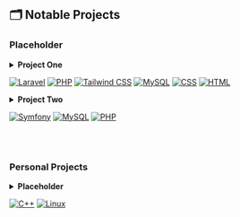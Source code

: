 ## 🗂️ Notable Projects

### Placeholder

<details>
  <summary><strong>Project One</strong></summary>
  <ul>
    <li>Placeholder</li>
    <li>Placeholder</li>
    <li><a href="#">GitHub Repo</a></li>
  </ul>
</details>

[![Laravel](https://img.shields.io/badge/Laravel-FF2D20?logo=laravel&logoColor=white&style=for-the-badge)](https://laravel.com/)
[![PHP](https://img.shields.io/badge/PHP-777BB4?logo=php&logoColor=white&style=for-the-badge)](https://www.php.net/)
[![Tailwind CSS](https://img.shields.io/badge/Tailwind%20CSS-38B2AC?logo=tailwind-css&logoColor=white&style=for-the-badge)](https://tailwindcss.com/)
[![MySQL](https://img.shields.io/badge/MySQL-4479A1?logo=mysql&logoColor=white&style=for-the-badge)](https://www.mysql.com/)
[![CSS](https://img.shields.io/badge/CSS-239?logo=css3&logoColor=white&style=for-the-badge)](https://developer.mozilla.org/en-US/docs/Web/CSS)
[![HTML](https://img.shields.io/badge/HTML-E34F26?logo=html5&logoColor=white&style=for-the-badge)](https://developer.mozilla.org/en-US/docs/Web/HTML)

<details>
  <summary><strong>Project Two</strong></summary>
  <ul>
    <li>Placeholder</li>
    <li>Placeholder</li>
    <li><a href="#">GitHub Repo</a></li>
  </ul>
</details>

[![Symfony](https://img.shields.io/badge/Symfony-000000?logo=symfony&logoColor=white&style=for-the-badge)](https://symfony.com/)
[![MySQL](https://img.shields.io/badge/MySQL-4479A1?logo=mysql&logoColor=white&style=for-the-badge)](https://www.mysql.com/)
[![PHP](https://img.shields.io/badge/PHP-777BB4?logo=php&logoColor=white&style=for-the-badge)](https://www.php.net/)

<br/>
<br/>

### Personal Projects

<details>
  <summary><strong>Placeholder</strong></summary>
  <ul>
    <li>Placeholder</li>
    <li>Placeholder</li>
    <li><a href="#">GitHub Repo</a></li>
  </ul>
</details>

[![C++](https://img.shields.io/badge/C++-00599C?logo=c%2b%2b&logoColor=white&style=for-the-badge)](https://isocpp.org/)
[![Linux](https://img.shields.io/badge/Linux-FCC624?logo=linux&logoColor=black&style=for-the-badge)](https://kernel.org)
